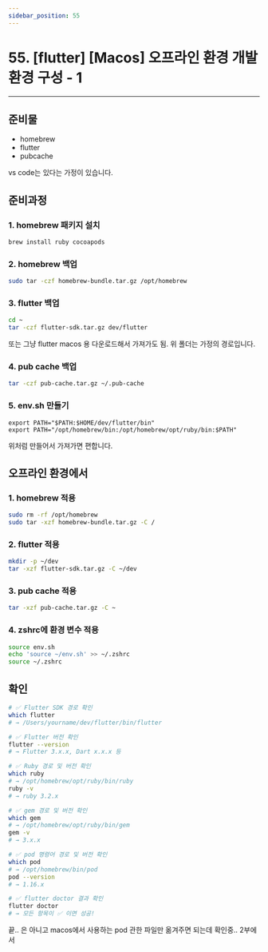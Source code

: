 ```yaml
---
sidebar_position: 55
---
```


# 55. [flutter] [Macos] 오프라인 환경 개발환경 구성 - 1
---

## 준비물

- homebrew
- flutter
- pubcache

vs code는 있다는 가정이 있습니다.

## 준비과정

### 1. homebrew 패키지 설치

```bash
brew install ruby cocoapods
```

### 2. homebrew 백업

```bash
sudo tar -czf homebrew-bundle.tar.gz /opt/homebrew
```

### 3. flutter 백업

```bash
cd ~
tar -czf flutter-sdk.tar.gz dev/flutter
```

또는 그냥 flutter macos 용 다운로드해서 가져가도 됨. 위 폴더는 가정의 경로입니다.


### 4. pub cache 백업

```bash
tar -czf pub-cache.tar.gz ~/.pub-cache
```

### 5. env.sh 만들기

```text
export PATH="$PATH:$HOME/dev/flutter/bin"
export PATH="/opt/homebrew/bin:/opt/homebrew/opt/ruby/bin:$PATH"
```

위처럼 만들어서 가져가면 편합니다.

## 오프라인 환경에서

### 1. homebrew 적용

```bash
sudo rm -rf /opt/homebrew
sudo tar -xzf homebrew-bundle.tar.gz -C /
```


### 2. flutter 적용

```bash
mkdir -p ~/dev
tar -xzf flutter-sdk.tar.gz -C ~/dev
```

### 3. pub cache 적용

```bash
tar -xzf pub-cache.tar.gz -C ~
```

### 4. zshrc에 환경 변수 적용

```bash
source env.sh
echo 'source ~/env.sh' >> ~/.zshrc
source ~/.zshrc
```


## 확인



```bash
# ✅ Flutter SDK 경로 확인
which flutter
# → /Users/yourname/dev/flutter/bin/flutter

# ✅ Flutter 버전 확인
flutter --version
# → Flutter 3.x.x, Dart x.x.x 등

# ✅ Ruby 경로 및 버전 확인
which ruby
# → /opt/homebrew/opt/ruby/bin/ruby
ruby -v
# → ruby 3.2.x

# ✅ gem 경로 및 버전 확인
which gem
# → /opt/homebrew/opt/ruby/bin/gem
gem -v
# → 3.x.x

# ✅ pod 명령어 경로 및 버전 확인
which pod
# → /opt/homebrew/bin/pod
pod --version
# → 1.16.x

# ✅ flutter doctor 결과 확인
flutter doctor
# → 모든 항목이 ✅ 이면 성공!
```

끝.. 은 아니고 macos에서 사용하는 pod 관한 파일만 옮겨주면 되는데 확인중.. 2부에서